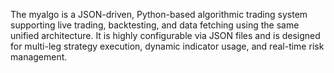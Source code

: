 The myalgo is a JSON-driven, Python-based algorithmic trading system supporting live trading, backtesting, and data fetching using the same unified architecture. It is highly configurable via JSON files and is designed for multi-leg strategy execution, dynamic indicator usage, and real-time risk management.
